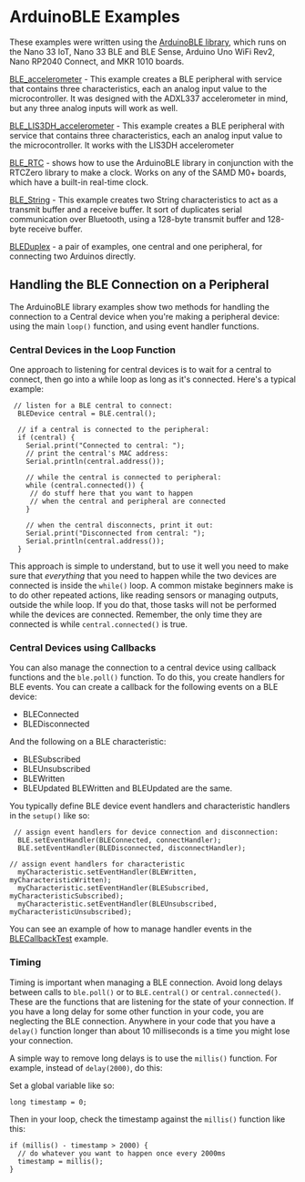 # ArduinoBLE Examples

These examples were written using the [ArduinoBLE library](https://www.arduino.cc/reference/en/libraries/arduinoble/), which runs on the Nano 33 IoT, Nano 33 BLE and BLE Sense, Arduino Uno WiFi Rev2, Nano RP2040 Connect, and MKR 1010 boards. 

[BLE_accelerometer](BLE_accelerometer) - This example creates a BLE peripheral with service that contains three
  characteristics, each an analog input value to the microcontroller. It was designed with the ADXL337 accelerometer in mind, but any three analog inputs will work as well.

[BLE_LIS3DH_accelerometer](https://github.com/tigoe/BluetoothLE-Examples/tree/main/ArduinoBLE_library_examples/BLE_LIS3DH_accelerometer) - This example creates a BLE peripheral with service that contains three characteristics, each an analog input value to the microcontroller. It works with the LIS3DH accelerometer

[BLE_RTC](https://github.com/tigoe/BluetoothLE-Examples/tree/main/ArduinoBLE_library_examples/BLE_RTC) - shows how to use the ArduinoBLE library in conjunction with the RTCZero library to make a clock. Works on any of the SAMD M0+ boards, which have a built-in real-time clock. 

[BLE_String](https://github.com/tigoe/BluetoothLE-Examples/tree/main/ArduinoBLE_library_examples/BLE_String) - This example creates two String characteristics to act as a transmit buffer and a receive buffer. It sort of duplicates serial communication over Bluetooth, using a 128-byte transmit buffer and 128-byte receive buffer. 

[BLEDuplex](https://github.com/tigoe/BluetoothLE-Examples/tree/main/ArduinoBLE_library_examples/BLEDuplex) - a pair of examples, one central and one peripheral, for connecting two Arduinos directly. 

## Handling the BLE Connection on a Peripheral

The ArduinoBLE library examples show two methods for handling the connection to a Central device when you're making a peripheral device: using the main `loop()` function, and using event handler functions. 

### Central Devices in the Loop Function

One approach to listening for central devices is to wait for a central to connect, then go into a while loop as long as it's connected. Here's a typical example:

````arduino
 // listen for a BLE central to connect:
  BLEDevice central = BLE.central();

  // if a central is connected to the peripheral:
  if (central) {
    Serial.print("Connected to central: ");
    // print the central's MAC address:
    Serial.println(central.address());

    // while the central is connected to peripheral:
    while (central.connected()) {
     // do stuff here that you want to happen
     // when the central and peripheral are connected
    }

    // when the central disconnects, print it out:
    Serial.print("Disconnected from central: ");
    Serial.println(central.address());
  }
````

This approach is simple to understand, but to use it well you need to make sure that *everything* that you need to happen while the two devices are connected is inside the `while()` loop. A common mistake beginners make is to do other repeated actions, like reading sensors or managing outputs, outside the while loop. If you do that, those tasks will not be performed while the devices are connected. Remember, the only time they are connected is while `central.connected()` is true.

### Central Devices using Callbacks

You can also manage the connection to a central device using callback functions and the `ble.poll()` function. To do this, you create handlers for BLE events. You can create a callback for the following events on a BLE device:
* BLEConnected
* BLEDisconnected

And the following on a BLE characteristic:
* BLESubscribed
* BLEUnsubscribed
* BLEWritten
* BLEUpdated
BLEWritten and BLEUpdated are the same. 

You typically define BLE device event handlers and characteristic handlers in the `setup()` like so:

````arduino
 // assign event handlers for device connection and disconnection:
  BLE.setEventHandler(BLEConnected, connectHandler);
  BLE.setEventHandler(BLEDisconnected, disconnectHandler);
  ````

````arduino
// assign event handlers for characteristic
  myCharacteristic.setEventHandler(BLEWritten, myCharacteristicWritten);
  myCharacteristic.setEventHandler(BLESubscribed, myCharacteristicSubscribed);
  myCharacteristic.setEventHandler(BLEUnsubscribed, myCharacteristicUnsubscribed);
````

You can see an example of how to manage handler events in the [BLECallbackTest](BLECallbackTest) example. 

### Timing

Timing is important when managing a BLE connection. Avoid long delays between calls to `ble.poll()` or to `BLE.central()` or `central.connected()`. These are the functions that are listening for the state of your connection. If you have a long delay for some other function in your code, you are neglecting the BLE connection. Anywhere in your code that you have a `delay()` function longer than about 10 milliseconds is a time you might lose your connection. 

A simple way to remove long delays is to use the `millis()` function. For example, instead of `delay(2000)`, do this:

Set a global variable like so:

````arduino
long timestamp = 0;
````

Then in your loop, check the timestamp against the `millis()` function like this:

````arduino
if (millis() - timestamp > 2000) {
  // do whatever you want to happen once every 2000ms
  timestamp = millis();
}
````